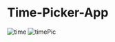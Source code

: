# Time-Picker-App
![time](https://user-images.githubusercontent.com/81187698/121402515-9bf8d800-c977-11eb-91cc-987f2efedf8d.PNG)
![timePic](https://user-images.githubusercontent.com/81187698/121402528-9ef3c880-c977-11eb-99cc-ee8a7544ca1e.PNG)
